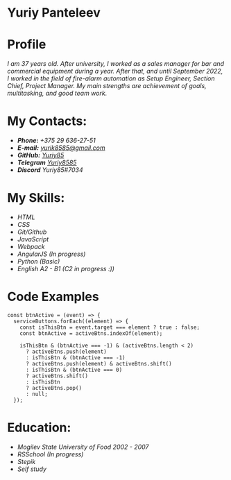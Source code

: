 # **Yuriy Panteleev**

# Profile

*I am 37 years old. After university, I worked as a sales manager for bar and commercial equipment*
*during a year. After that, and until September 2022, I worked in the field of fire-alarm automation*
*as Setup Engineer, Section Chief, Project Manager. My main strengths are achievement of goals,*
*multitasking, and good team work.*

# My Contacts:

* ***Phone:*** *+375 29 636-27-51*
* ***E-mail:*** *yurik8585@gmail.com*
* ***GitHub:*** [*Yuriy85*](https://github.com/Yuriy85)
* ***Telegram*** [*Yuriy8585*](https://t.me/Yuriy8585)
* ***Discord*** *Yuriy85#7034*

# My Skills:

* *HTML*
* *CSS*
* *Git/Github*
* *JavaScript*
* *Webpack*
* *AngularJS (In progress)*
* *Python (Basic)*
* *English A2 - B1 (C2 in progress :))*

# Code Examples

```
const btnActive = (event) => {
  serviceButtons.forEach((element) => {
    const isThisBtn = event.target === element ? true : false;
    const btnActive = activeBtns.indexOf(element);

    isThisBtn & (btnActive === -1) & (activeBtns.length < 2)
      ? activeBtns.push(element)
      : isThisBtn & (btnActive === -1)
      ? activeBtns.push(element) & activeBtns.shift()
      : isThisBtn & (btnActive === 0)
      ? activeBtns.shift()
      : isThisBtn
      ? activeBtns.pop()
      : null;
  });
```

# Education:

* *Mogilev State University of Food 2002 - 2007*
* *RSSchool (In progress)*
* *Stepik*
* *Self study*
